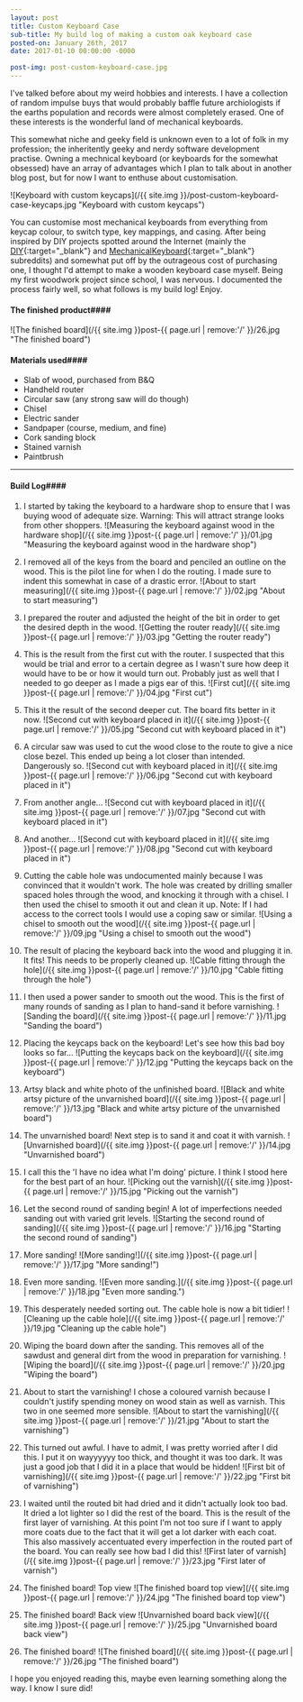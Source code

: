 ```yaml
---
layout: post
title: Custom Keyboard Case
sub-title: My build log of making a custom oak keyboard case
posted-on: January 26th, 2017
date: 2017-01-10 00:00:00 -0000

post-img: post-custom-keyboard-case.jpg 
---
```


I've talked before about my weird hobbies and interests. I have a collection of random impulse buys that would probably baffle future archiologists if the earths population and records were almost completely erased. One of these interests is the wonderful land of mechanical keyboards.

This somewhat niche and geeky field is unknown even to a lot of folk in my profession; the inheritently geeky and nerdy software development practise. Owning a mechnical keyboard (or keyboards for the somewhat obsessed) have an array of advantages which I plan to talk about in another blog post, but for now I want to enthuse about customisation.

![Keyboard with custom keycaps](/{{ site.img }}/post-custom-keyboard-case-keycaps.jpg "Keyboard with custom keycaps")


You can customise most mechanical keyboards from everything from keycap colour, to switch type, key mappings, and casing. After being inspired by DIY projects spotted around the Internet (mainly the [DIY](https://www.reddit.com/r/DIY/){:target="_blank"} and [MechanicalKeyboard](https://www.reddit.com/r/mechanicalkeyboards){:target="_blank"} subreddits) and somewhat put off by the outrageous cost of purchasing one, I thought I'd attempt to make a wooden keyboard case myself. Being my first woodwork project since school, I was nervous. I documented the process fairly well, so what follows is my build log! Enjoy.

#### The finished product####

![The finished board](/{{ site.img }}post-{{ page.url | remove:'/' }}/26.jpg "The finished board")

#### Materials used####

* Slab of wood, purchased from B&Q
* Handheld router
* Circular saw (any strong saw will do though)
* Chisel
* Electric sander
* Sandpaper (course, medium, and fine)
* Cork sanding block
* Stained varnish
* Paintbrush


_____________________

#### Build Log####

1. I started by taking the keyboard to a hardware shop to ensure that I was buying wood of adequate size. Warning: This will attract strange looks from other shoppers.
![Measuring the keyboard against wood in the hardware shop](/{{ site.img }}post-{{ page.url | remove:'/' }}/01.jpg "Measuring the keyboard against wood in the hardware shop")

2. I removed all of the keys from the board and penciled an outline on the wood. This is the pilot line for when I do the routing. I made sure to indent this somewhat in case of a drastic error.
![About to start measuring](/{{ site.img }}post-{{ page.url | remove:'/' }}/02.jpg "About to start measuring")

3. I prepared the router and adjusted the height of the bit in order to get the desired depth in the wood.
![Getting the router ready](/{{ site.img }}post-{{ page.url | remove:'/' }}/03.jpg "Getting the router ready")

4. This is the result from the first cut with the router. I suspected that this would be trial and error to a certain degree as I wasn't sure how deep it would have to be or how it would turn out. Probably just as well that I needed to go deeper as I made a pigs ear of this.
![First cut](/{{ site.img }}post-{{ page.url | remove:'/' }}/04.jpg "First cut")

5. This it the result of the second deeper cut. The board fits better in it now.
![Second cut with keyboard placed in it](/{{ site.img }}post-{{ page.url | remove:'/' }}/05.jpg "Second cut with keyboard placed in it")

6. A circular saw was used to cut the wood close to the route to give a nice close bezel. This ended up being a lot closer than intended. Dangerously so.
![Second cut with keyboard placed in it](/{{ site.img }}post-{{ page.url | remove:'/' }}/06.jpg "Second cut with keyboard placed in it")

7. From another angle...
![Second cut with keyboard placed in it](/{{ site.img }}post-{{ page.url | remove:'/' }}/07.jpg "Second cut with keyboard placed in it")

8. And another...
![Second cut with keyboard placed in it](/{{ site.img }}post-{{ page.url | remove:'/' }}/08.jpg "Second cut with keyboard placed in it")

9. Cutting the cable hole was undocumented mainly because I was convinced that it wouldn't work. The hole was created by drilling smaller spaced holes through the wood, and knocking it through with a chisel. I then used the chisel to smooth it out and clean it up. Note: If I had access to the correct tools I would use a coping saw or similar.
![Using a chisel to smooth out the wood](/{{ site.img }}post-{{ page.url | remove:'/' }}/09.jpg "Using a chisel to smooth out the wood")

10. The result of placing the keyboard back into the wood and plugging it in. It fits! This needs to be properly cleaned up.
![Cable fitting through the hole](/{{ site.img }}post-{{ page.url | remove:'/' }}/10.jpg "Cable fitting through the hole")

11. I then used a power sander to smooth out the wood. This is the first of many rounds of sanding as I plan to hand-sand it before varnishing.
![Sanding the board](/{{ site.img }}post-{{ page.url | remove:'/' }}/11.jpg "Sanding the board")

12. Placing the keycaps back on the keyboard! Let's see how this bad boy looks so far...
![Putting the keycaps back on the keyboard](/{{ site.img }}post-{{ page.url | remove:'/' }}/12.jpg "Putting the keycaps back on the keyboard")

13. Artsy black and white photo of the unfinished board.
![Black and white artsy picture of the unvarnished board](/{{ site.img }}post-{{ page.url | remove:'/' }}/13.jpg "Black and white artsy picture of the unvarnished board")

14. The unvarnished board! Next step is to sand it and coat it with varnish.
![Unvarnished board](/{{ site.img }}post-{{ page.url | remove:'/' }}/14.jpg "Unvarnished board")

15. I call this the 'I have no idea what I'm doing' picture. I think I stood here for the best part of an hour.
![Picking out the varnish](/{{ site.img }}post-{{ page.url | remove:'/' }}/15.jpg "Picking out the varnish")

16. Let the second round of sanding begin! A lot of imperfections needed sanding out with varied grit levels.
![Starting the second round of sanding](/{{ site.img }}post-{{ page.url | remove:'/' }}/16.jpg "Starting the second round of sanding")

17. More sanding!
![More sanding!](/{{ site.img }}post-{{ page.url | remove:'/' }}/17.jpg "More sanding!")

18. Even more sanding.
![Even more sanding.](/{{ site.img }}post-{{ page.url | remove:'/' }}/18.jpg "Even more sanding.")

19. This desperately needed sorting out. The cable hole is now a bit tidier!
![Cleaning up the cable hole](/{{ site.img }}post-{{ page.url | remove:'/' }}/19.jpg "Cleaning up the cable hole")

20. Wiping the board down after the sanding. This removes all of the sawdust and general dirt from the wood in preparation for varnishing.
![Wiping the board](/{{ site.img }}post-{{ page.url | remove:'/' }}/20.jpg "Wiping the board")

21. About to start the varnishing! I chose a coloured varnish because I couldn't justify spending money on wood stain as well as varnish. This two in one seemed more sensible.
![About to start the varnishing](/{{ site.img }}post-{{ page.url | remove:'/' }}/21.jpg "About to start the varnishing")

22. This turned out awful. I have to admit, I was pretty worried after I did this. I put it on wayyyyyy too thick, and thought it was too dark. It was just a good job that I did it in a place that would be hidden!
![First bit of varnishing](/{{ site.img }}post-{{ page.url | remove:'/' }}/22.jpg "First bit of varnishing")

23. I waited until the routed bit had dried and it didn't actually look too bad. It dried a lot lighter so I did the rest of the board. This is the result of the first layer of varnishing. At this point I'm not too sure if I want to apply more coats due to the fact that it will get a lot darker with each coat. This also massively accentuated every imperfection in the routed part of the board. You can really see how bad I did this!
![First later of varnish](/{{ site.img }}post-{{ page.url | remove:'/' }}/23.jpg "First later of varnish")

24. The finished board! Top view
![The finished board top view](/{{ site.img }}post-{{ page.url | remove:'/' }}/24.jpg "The finished board top view")

25. The finished board! Back view
![Unvarnished board back view](/{{ site.img }}post-{{ page.url | remove:'/' }}/25.jpg "Unvarnished board back view")

26. The finished board!
![The finished board](/{{ site.img }}post-{{ page.url | remove:'/' }}/26.jpg "The finished board")

I hope you enjoyed reading this, maybe even learning something along the way. I know I sure did! 













